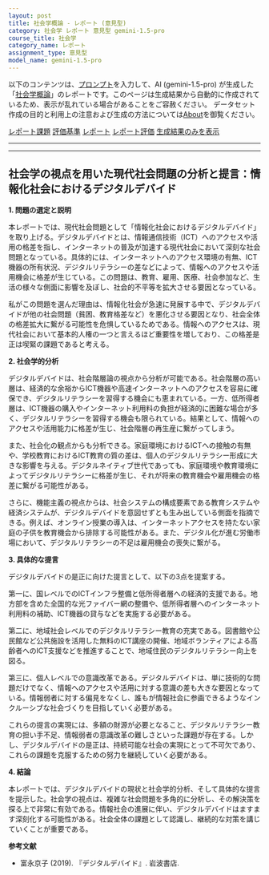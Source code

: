 ```yaml
---
layout: post
title: 社会学概論 - レポート (意見型)
category: 社会学 レポート 意見型 gemini-1.5-pro
course_title: 社会学
category_name: レポート
assignment_type: 意見型
model_name: gemini-1.5-pro
---
```


以下のコンテンツは、[プロンプト](https://github.com/takedatoshiyuki/synthetic_assignments/tree/main/generated/社会学/gemini-1.5-pro/prompt_レポート-意見型.md)を入力して、AI (gemini-1.5-pro) が生成した「[社会学概論](/contents/社会学/)」のレポートです。このページは生成結果から自動的に作成されているため、表示が乱れている場合があることをご容赦ください。
データセット作成の目的と利用上の注意および生成の方法については[About](/About)を御覧ください。

[レポート課題](../レポート課題-意見型)
[評価基準](../評価基準-意見型)
[レポート](../レポート-意見型)
[レポート評価](../レポート評価-意見型)
[生成結果のみを表示](https://github.com/takedatoshiyuki/synthetic_assignments/tree/main/generated/社会学/gemini-1.5-pro/レポート-意見型.md)
  

***
***
  
## 社会学の視点を用いた現代社会問題の分析と提言：情報化社会におけるデジタルデバイド

**1. 問題の選定と説明**

本レポートでは、現代社会問題として「情報化社会におけるデジタルデバイド」を取り上げる。デジタルデバイドとは、情報通信技術（ICT）へのアクセスや活用の格差を指し、インターネットの普及が加速する現代社会において深刻な社会問題となっている。具体的には、インターネットへのアクセス環境の有無、ICT機器の所有状況、デジタルリテラシーの差などによって、情報へのアクセスや活用機会に格差が生じている。この問題は、教育、雇用、医療、社会参加など、生活の様々な側面に影響を及ぼし、社会的不平等を拡大させる要因となっている。

私がこの問題を選んだ理由は、情報化社会が急速に発展する中で、デジタルデバイドが他の社会問題（貧困、教育格差など）を悪化させる要因となり、社会全体の格差拡大に繋がる可能性を危惧しているためである。情報へのアクセスは、現代社会において基本的人権の一つと言えるほど重要性を増しており、この格差是正は喫緊の課題であると考える。

**2. 社会学的分析**

デジタルデバイドは、社会階層論の視点から分析が可能である。社会階層の高い層は、経済的な余裕からICT機器や高速インターネットへのアクセスを容易に確保でき、デジタルリテラシーを習得する機会にも恵まれている。一方、低所得者層は、ICT機器の購入やインターネット利用料の負担が経済的に困難な場合が多く、デジタルリテラシーを習得する機会も限られている。結果として、情報へのアクセスや活用能力に格差が生じ、社会階層の再生産に繋がってしまう。

また、社会化の観点からも分析できる。家庭環境におけるICTへの接触の有無や、学校教育におけるICT教育の質の差は、個人のデジタルリテラシー形成に大きな影響を与える。デジタルネイティブ世代であっても、家庭環境や教育環境によってデジタルリテラシーに格差が生じ、それが将来の教育機会や雇用機会の格差に繋がる可能性がある。

さらに、機能主義の視点からは、社会システムの構成要素である教育システムや経済システムが、デジタルデバイドを意図せずとも生み出している側面を指摘できる。例えば、オンライン授業の導入は、インターネットアクセスを持たない家庭の子供を教育機会から排除する可能性がある。また、デジタル化が進む労働市場において、デジタルリテラシーの不足は雇用機会の喪失に繋がる。

**3. 具体的な提言**

デジタルデバイドの是正に向けた提言として、以下の3点を提案する。

第一に、国レベルでのICTインフラ整備と低所得者層への経済的支援である。地方部を含めた全国的な光ファイバー網の整備や、低所得者層へのインターネット利用料の補助、ICT機器の貸与などを実施する必要がある。

第二に、地域社会レベルでのデジタルリテラシー教育の充実である。図書館や公民館など公共施設を活用した無料のICT講座の開催、地域ボランティアによる高齢者へのICT支援などを推進することで、地域住民のデジタルリテラシー向上を図る。

第三に、個人レベルでの意識改革である。デジタルデバイドは、単に技術的な問題だけでなく、情報へのアクセスや活用に対する意識の差も大きな要因となっている。情報弱者に対する偏見をなくし、誰もが情報社会に参画できるようなインクルーシブな社会づくりを目指していく必要がある。

これらの提言の実現には、多額の財源が必要となること、デジタルリテラシー教育の担い手不足、情報弱者の意識改革の難しさといった課題が存在する。しかし、デジタルデバイドの是正は、持続可能な社会の実現にとって不可欠であり、これらの課題を克服するための努力を継続していく必要がある。

**4. 結論**

本レポートでは、デジタルデバイドの現状と社会学的分析、そして具体的な提言を提示した。社会学の視点は、複雑な社会問題を多角的に分析し、その解決策を探る上で非常に有効である。情報社会の進展に伴い、デジタルデバイドはますます深刻化する可能性がある。社会全体の課題として認識し、継続的な対策を講じていくことが重要である。


**参考文献**

* 富永京子 (2019). 『デジタルデバイド』. 岩波書店.
